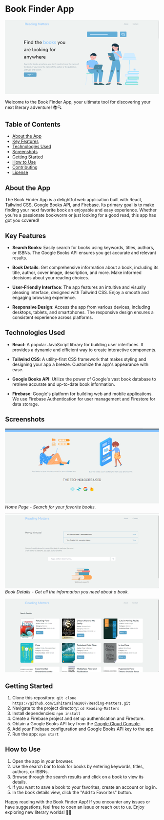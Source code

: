# Book Finder App

![Readging Matters](screenshots/homepage.png)

Welcome to the Book Finder App, your ultimate tool for discovering your next literary adventure! 📚🔍

## Table of Contents

- [About the App](#about-the-app)
- [Key Features](#key-features)
- [Technologies Used](#technologies-used)
- [Screenshots](#screenshots)
- [Getting Started](#getting-started)
- [How to Use](#how-to-use)
- [Contributing](#contributing)
- [License](#license)

## About the App

The Book Finder App is a delightful web application built with React, Tailwind CSS, Google Books API, and Firebase. Its primary goal is to make finding your next favorite book an enjoyable and easy experience. Whether you're a passionate bookworm or just looking for a good read, this app has got you covered!

## Key Features

- **Search Books**: Easily search for books using keywords, titles, authors, or ISBNs. The Google Books API ensures you get accurate and relevant results.

- **Book Details**: Get comprehensive information about a book, including its title, author, cover image, description, and more. Make informed decisions about your reading choices.

- **User-Friendly Interface**: The app features an intuitive and visually pleasing interface, designed with Tailwind CSS. Enjoy a smooth and engaging browsing experience.

- **Responsive Design**: Access the app from various devices, including desktops, tablets, and smartphones. The responsive design ensures a consistent experience across platforms.

## Technologies Used

- **React**: A popular JavaScript library for building user interfaces. It provides a dynamic and efficient way to create interactive components.

- **Tailwind CSS**: A utility-first CSS framework that makes styling and designing your app a breeze. Customize the app's appearance with ease.

- **Google Books API**: Utilize the power of Google's vast book database to retrieve accurate and up-to-date book information.

- **Firebase**: Google's platform for building web and mobile applications. We use Firebase Authentication for user management and Firestore for data storage.

## Screenshots

![Home Page](screenshots/homepage2.png)
_Home Page - Search for your favorite books._

![Book Details](screenshots/search.png)
_Book Details - Get all the information you need about a book._

![Search Result](screenshots/searchresult.png)

## Getting Started

1. Clone this repository: `git clone https://github.com/ishitaraina1807/Reading-Matters.git`
2. Navigate to the project directory: `cd Reading-Matters`
3. Install dependencies: `npm install`
4. Create a Firebase project and set up authentication and Firestore.
5. Obtain a Google Books API key from the [Google Cloud Console](https://console.cloud.google.com/).
6. Add your Firebase configuration and Google Books API key to the app.
7. Run the app: `npm start`

## How to Use

1. Open the app in your browser.
2. Use the search bar to look for books by entering keywords, titles, authors, or ISBNs.
3. Browse through the search results and click on a book to view its details.
4. If you want to save a book to your favorites, create an account or log in.
5. In the book details view, click the "Add to Favorites" button.

Happy reading with the Book Finder App! If you encounter any issues or have suggestions, feel free to open an issue or reach out to us. Enjoy exploring new literary worlds! 📖🌟
